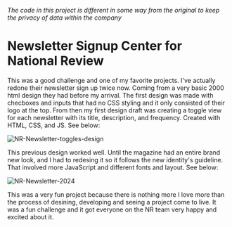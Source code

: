 *The code in this project is different in some way from the original to keep the privacy of data within the company*

# Newsletter Signup Center for National Review
This was a good challenge and one of my favorite projects. I've actually redone their newsletter sign up twice now. Coming from a very basic 2000 html design they had before my arrival. 
The first design was made with checboxes and inputs that had no CSS styling and it only consisted of their logo at the top. From then my first design draft was creating a toggle view for each 
newsletter with its title, description, and frequency. Created with HTML, CSS, and JS. See below: 


![NR-Newsletter-toggles-design](https://github.com/justbycris/Newsletter-Signup-Template/assets/65434648/2206bef8-854f-4edf-8ce2-064957a63854)


This previous design worked well. Until the magazine had an entire brand new look, and I had to redesing it so it follows the new identity's guideline. That involved more JavaScript and 
different fonts and layout. See below: 


![NR-Newsletter-2024](https://github.com/justbycris/Newsletter-Signup-Template/assets/65434648/ac83d2bc-cc44-4e32-9c4e-82f00048d274)


This was a very fun project because there is nothing more I love more than the process of desining, developing and seeing a project come to live. It was a fun challenge and it got everyone on the NR team 
very happy and excited about it. 
